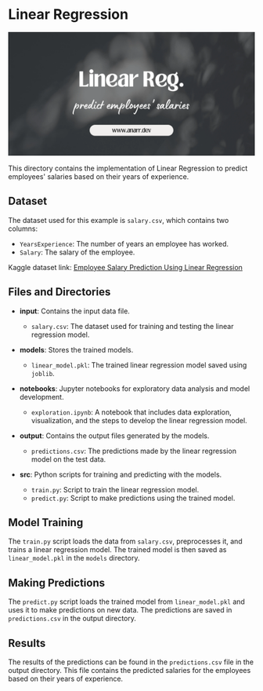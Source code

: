 # Linear Regression

![Linear Banner](../screenshots/linear.webp)

This directory contains the implementation of Linear Regression to predict employees' salaries based on their years of experience.

## Dataset

The dataset used for this example is `salary.csv`, which contains two columns:

- `YearsExperience`: The number of years an employee has worked.
- `Salary`: The salary of the employee.

Kaggle dataset link: [Employee Salary Prediction Using Linear Regression](https://www.kaggle.com/code/codebreaker619/employee-salary-prediction-using-linear-regression/input)

## Files and Directories

- **input**: Contains the input data file.

  - `salary.csv`: The dataset used for training and testing the linear regression model.

- **models**: Stores the trained models.

  - `linear_model.pkl`: The trained linear regression model saved using `joblib`.

- **notebooks**: Jupyter notebooks for exploratory data analysis and model development.

  - `exploration.ipynb`: A notebook that includes data exploration, visualization, and the steps to develop the linear regression model.

- **output**: Contains the output files generated by the models.

  - `predictions.csv`: The predictions made by the linear regression model on the test data.

- **src**: Python scripts for training and predicting with the models.
  - `train.py`: Script to train the linear regression model.
  - `predict.py`: Script to make predictions using the trained model.

## Model Training

The `train.py` script loads the data from `salary.csv`, preprocesses it, and trains a linear regression model. The trained model is then saved as `linear_model.pkl` in the `models` directory.

## Making Predictions

The `predict.py` script loads the trained model from `linear_model.pkl` and uses it to make predictions on new data. The predictions are saved in `predictions.csv` in the output directory.

## Results

The results of the predictions can be found in the `predictions.csv` file in the output directory. This file contains the predicted salaries for the employees based on their years of experience.

